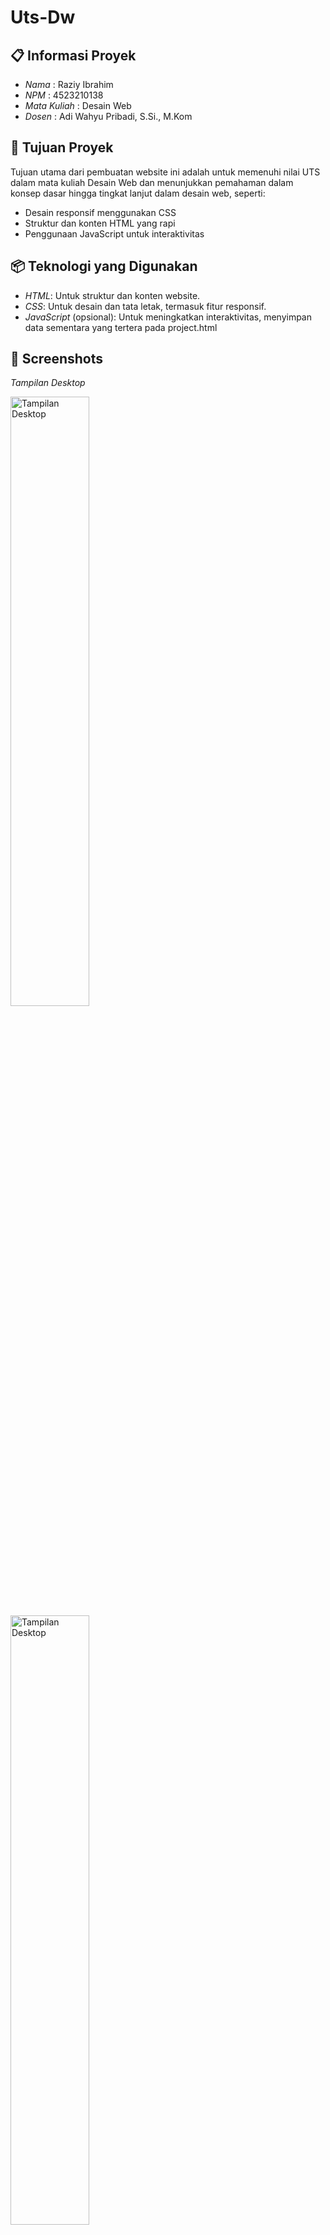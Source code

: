# Uts-Dw

## 📋 Informasi Proyek

- *Nama*  : Raziy Ibrahim
- *NPM*   : 4523210138
- *Mata Kuliah* : Desain Web
- *Dosen* : Adi Wahyu Pribadi, S.Si., M.Kom

## 🎯 Tujuan Proyek

Tujuan utama dari pembuatan website ini adalah untuk memenuhi nilai UTS dalam mata kuliah Desain Web dan menunjukkan pemahaman dalam konsep dasar hingga tingkat lanjut dalam desain web, seperti:

- Desain responsif menggunakan CSS
- Struktur dan konten HTML yang rapi
- Penggunaan JavaScript untuk interaktivitas


## 📦 Teknologi yang Digunakan

- *HTML*: Untuk struktur dan konten website.
- *CSS*: Untuk desain dan tata letak, termasuk fitur responsif.
- *JavaScript* (opsional): Untuk meningkatkan interaktivitas, menyimpan data sementara yang tertera pada project.html

## 📸 Screenshots

*Tampilan Desktop*

<img src="https://github.com/user-attachments/assets/9d1b9f6b-007d-4830-893e-6881c967acc6" alt="Tampilan Desktop" width="50%">

<img src="https://github.com/user-attachments/assets/c418ab0c-a3ea-4a5b-806e-0adfda6f6c1a" alt="Tampilan Desktop" width="50%">

